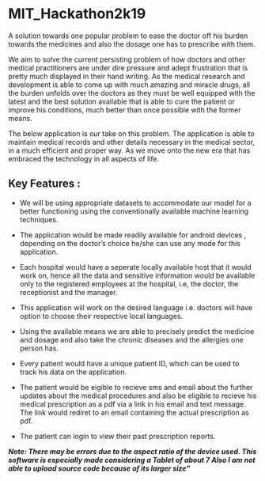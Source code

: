 # MIT_Hackathon2k19
A solution towards one popular problem to ease the doctor off his burden towards the medicines and also the dosage one has to prescribe with them.

We aim to solve the current persisting problem of how doctors and other medical practitioners are under dire pressure and adept frustration that is pretty much displayed in their hand writing. As the medical research and development is able to come up with much amazing and miracle drugs, all the burden unfolds over the doctors as they must be well equipped with the latest and the best solution available that is able to cure the patient or improve his conditions, much better than once possible with the former means.

The below application is our take on this problem. The application is able to maintain medical records and other details necessary in the medical sector, in a much efficient and proper way. As we move onto the new era that has embraced the technology in all aspects of life. 

## Key Features :
- We will be using appropriate datasets to accommodate our model for a better functioning using the conventionally available machine learning techniques.

- The application would be made readily available for android devices , depending on the doctor’s choice he/she can use any mode for this application.

- Each hospital would have a seperate locally available host that it would work on, hence all the data and sensitive information would be available only to the registered employees at the hospital, i.e, the doctor, the receptionist and the manager.

- This application will work on the desired language i.e. doctors will have option to choose their respective local languages.

- Using the available means we are able to precisely predict the medicine and dosage and also take the chronic diseases and the allergies one person has.

- Every patient would have a unique patient ID, which can be used to track his data on the application.

- The patient would be eigible to recieve sms and email about the further updates about the medical procedures and also be eligible to recieve his medical prescription as a pdf via a link in his email and text message. The link would rediret to an email containing the actual prescription as pdf.

- The patient can login to view their past prescription reports.


**_Note: There may be errors due to the aspect ratio of the device used. This software is especially made considering a Tablet of about 7 Also I am  not able to upload source code because of its larger size"_**
